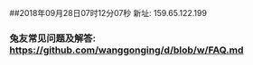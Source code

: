 ##2018年09月28日07时12分07秒 新址: 159.65.122.199
### 兔友常见问题及解答: https://github.com/wanggonging/d/blob/w/FAQ.md
